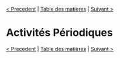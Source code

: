 [< Precedent](./1000-procedureDeploiement.md) | [Table des matières](./9999-toc.md) | [Suivant >](./1200-procedureDeBackup.md)

# Activités Périodiques

[< Precedent](./1000-procedureDeploiement.md) | [Table des matières](./9999-toc.md) | [Suivant >](./1200-procedureDeBackup.md)
